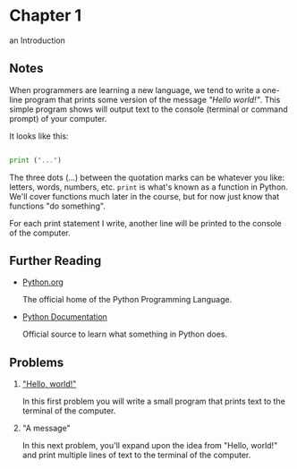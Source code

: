 # Chapter 1
an Introduction

## Notes

When programmers are learning a new language, we tend to write a one-line program that prints some version of the message *"Hello world!"*. This simple program shows will output text to the console (terminal or command prompt) of your computer.

It looks like this:

```python

print ("...")

```

The three dots (...) between the quotation marks can be whatever you like: letters, words, numbers, etc. `print` is what's known as a function in Python. We'll cover functions much later in the course, but for now just know that functions "do something".

For each print statement I write, another line will be printed to the console of the computer.

## Further Reading

- [Python.org](http://www.python.org)

  The official home of the Python Programming Language.
  
- [Python Documentation](https://docs.python.org/3/)

  Official source to learn what something in Python does.

## Problems

1. ["Hello, world!"](http://lab.cs50.io/CHS-IP/problems/master/0/hello/)

   In this first problem you will write a small program that prints text to the terminal of the computer.
   
1. "A message"

   In this next problem, you'll expand upon the idea from "Hello, world!" and print multiple lines of text to the terminal of the computer.
